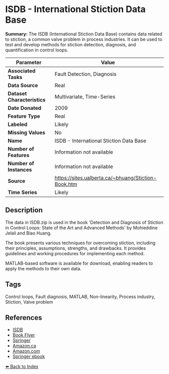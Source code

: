 # ISDB - International Stiction Data Base

**Summary:** The ISDB (International Stiction Data Base) contains data related to stiction, a common valve problem in process industries. It can be used to test and develop methods for stiction detection, diagnosis, and quantification in control loops.

| Parameter | Value |
| --- | --- |
| **Associated Tasks** | Fault Detection, Diagnosis |
| **Data Source** | Real |
| **Dataset Characteristics** | Multivariate, Time-Series |
| **Date Donated** | 2009 |
| **Feature Type** | Real |
| **Labeled** | Likely |
| **Missing Values** | No |
| **Name** | ISDB - International Stiction Data Base |
| **Number of Features** | Information not available |
| **Number of Instances** | Information not available |
| **Source** | https://sites.ualberta.ca/~bhuang/Stiction-Book.htm |
| **Time Series** | Likely |

## Description

The data in ISDB.zip is used in the book 'Detection and Diagnosis of Stiction in Control Loops: State of the Art and Advanced Methods' by Mohieddine Jelali and Biao Huang.

The book presents various techniques for overcoming stiction, including their principles, assumptions, strengths, and drawbacks. It provides guidelines and working procedures for implementing each method.

MATLAB-based software is available for download, enabling readers to apply the methods to their own data.

## Tags

Control loops, Fault diagnosis, MATLAB, Non-linearity, Process industry, Stiction, Valve problem

## References

- [ISDB](ISDB.zip)
- [Book Flyer](http://www.ualberta.ca/~bhuang/Stiction-Book/BookFlyer_JelaliHuang2009_1.pdf)
- [Springer](http://www.springer.com/engineering/control/book/978-1-84882-774-5)
- [Amazon.ca](http://www.amazon.ca/Detection-Diagnosis-Stiction-Control-Loops/dp/1848827741)
- [Amazon.com](http://www.amazon.com/Detection-Diagnosis-Stiction-Control-Loops/dp/1447125428)
- [Springer ebook](http://www.springerlink.com/content/978-1-84882-774-5#section=619413&amp;page=1)

[⬅️ Back to Index](../README.md)
